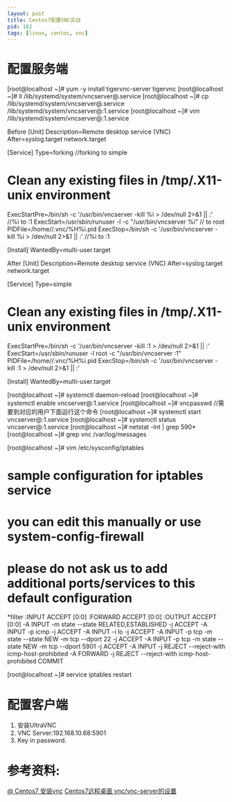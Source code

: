 ```yaml
---
layout: post
title: Centos7配置VNC实战
pid: 162
tags: [linux, centos, vnc]
---
```

# 配置服务端

[root@localhost ~]# yum -y install tigervnc-server tigervnc
[root@localhost ~]# ll /lib/systemd/system/vncserver@.service
[root@localhost ~]# cp /lib/systemd/system/vncserver@.service /lib/systemd/system/vncserver@:1.service
[root@localhost ~]# vim /lib/systemd/system/vncserver@\:1.service

Before 
[Unit]
Description=Remote desktop service (VNC)
After=syslog.target network.target

[Service]
Type=forking //forking to simple
# Clean any existing files in /tmp/.X11-unix environment
ExecStartPre=/bin/sh -c '/usr/bin/vncserver -kill %i > /dev/null 2>&1 || :' //%i to :1
ExecStart=/usr/sbin/runuser -l <USER> -c "/usr/bin/vncserver %i" //<USER> to root
PIDFile=/home/<USER>/.vnc/%H%i.pid
ExecStop=/bin/sh -c '/usr/bin/vncserver -kill %i > /dev/null 2>&1 || :' //%i to :1

[Install]
WantedBy=multi-user.target


After
[Unit]
Description=Remote desktop service (VNC)
After=syslog.target network.target

[Service]
Type=simple
# Clean any existing files in /tmp/.X11-unix environment
ExecStartPre=/bin/sh -c '/usr/bin/vncserver -kill :1 > /dev/null 2>&1 || :'
ExecStart=/usr/sbin/runuser -l root -c "/usr/bin/vncserver :1"
PIDFile=/home/<USER>/.vnc/%H%i.pid
ExecStop=/bin/sh -c '/usr/bin/vncserver -kill :1 > /dev/null 2>&1 || :'

[Install]
WantedBy=multi-user.target



[root@localhost ~]# systemctl daemon-reload
[root@localhost ~]# systemctl enable vncserver@:1.service
[root@localhost ~]# vncpasswd //需要到对应的用户下面运行这个命令
[root@localhost ~]# systemctl start vncserver@:1.service
[root@localhost ~]# systemctl status vncserver@:1.service
[root@localhost ~]# netstat -lnt | grep 590*
[root@localhost ~]# grep vnc /var/log/messages

[root@localhost ~]# vim /etc/sysconfig/iptables

# sample configuration for iptables service
# you can edit this manually or use system-config-firewall
# please do not ask us to add additional ports/services to this default configuration
*filter
:INPUT ACCEPT [0:0]
:FORWARD ACCEPT [0:0]
:OUTPUT ACCEPT [0:0]
-A INPUT -m state --state RELATED,ESTABLISHED -j ACCEPT
-A INPUT -p icmp -j ACCEPT
-A INPUT -i lo -j ACCEPT
-A INPUT -p tcp -m state --state NEW -m tcp --dport 22 -j ACCEPT
-A INPUT -p tcp -m state --state NEW -m tcp --dport 5901 -j ACCEPT
-A INPUT -j REJECT --reject-with icmp-host-prohibited
-A FORWARD -j REJECT --reject-with icmp-host-prohibited
COMMIT


[root@localhost ~]# service iptables restart



# 配置客户端

1. 安装UltraVNC
2. VNC Server:192.168.10.68:5901
3. Key in password.



# 参考资料: 

[@ Centos7 安装vnc](http://blog.sina.com.cn/s/blog_6347780c0102v6ce.html)
[Centos7远程桌面 vnc/vnc-server的设置](http://uchase.blog.51cto.com/880483/1545357)
